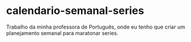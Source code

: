 # calendario-semanal-series
Trabalho da minha professora de Português, onde eu tenho que criar um planejamento semanal para maratonar series.
